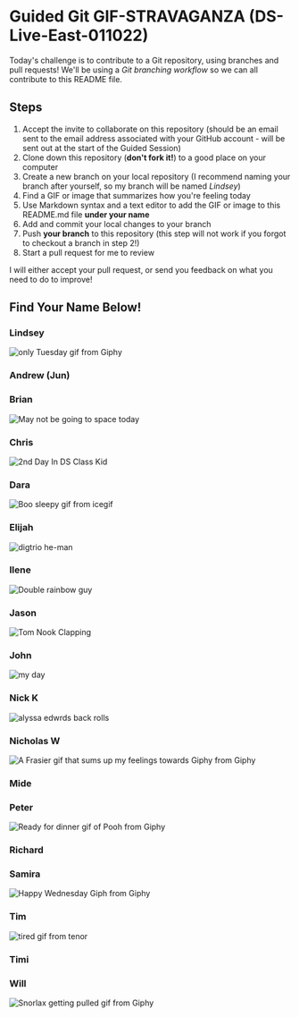 # Guided Git GIF-STRAVAGANZA (DS-Live-East-011022)

Today's challenge is to contribute to a Git repository, using branches and pull requests! We'll be using a *Git branching workflow* so we can all contribute to this README file.

## Steps

1. Accept the invite to collaborate on this repository (should be an email sent to the email address associated with your GitHub account - will be sent out at the start of the Guided Session)
2. Clone down this repository (**don't fork it!**) to a good place on your computer
3. Create a new branch on your local repository (I recommend naming your branch after yourself, so my branch will be named _Lindsey_)
4. Find a GIF or image that summarizes how you're feeling today
5. Use Markdown syntax and a text editor to add the GIF or image to this README.md file **under your name**
6. Add and commit your local changes to your branch
7. Push **your branch** to this repository (this step will not work if you forgot to checkout a branch in step 2!)
8. Start a pull request for me to review

I will either accept your pull request, or send you feedback on what you need to do to improve!

## Find Your Name Below!

### Lindsey

![only Tuesday gif from Giphy](https://media.giphy.com/media/flL6zRWgnNDvSidTcX/giphy.gif)

### Andrew (Jun)



### Brian

![May not be going to space today](https://media.discordapp.net/attachments/820479419545419827/928406364458483752/270301130_1300967297057056_5969400458840051637_n.png)

### Chris

![2nd Day In DS Class Kid](https://media.giphy.com/media/XreQmk7ETCak0/giphy.gif)

### Dara
![Boo sleepy gif from icegif](https://www.icegif.com/wp-content/uploads/sleepy-icegif-2.gif)



### Elijah
![digtrio he-man](https://pbs.twimg.com/media/FI1tCqBUYAAoXna?format=jpg&name=360x360)


### Ilene

![Double rainbow guy](https://media.giphy.com/media/dsHn0MkyXIq8RzWiJb/giphy.gif)


### Jason

![Tom Nook Clapping](https://i.giphy.com/media/KFhv3T1seYSJuak8TN/giphy.webp)

### John
 ![my day](https://media.giphy.com/media/1GEATImIxEXVR79Dhk/giphy.gif)   


### Nick K
![alyssa edwrds back rolls](https://media0.giphy.com/media/tG2PPAXybVbe8/giphy.gif?cid=ecf05e47ys6xokqqhva0krus479ip6zize78yluqjn1u7o32&rid=giphy.gif)



### Nicholas W

![A Frasier gif that sums up my feelings towards Giphy from Giphy](https://media.giphy.com/media/cItRuCib3Rm7Cb9C1P/giphy.gif)


### Mide



### Peter
![Ready for dinner gif of Pooh from Giphy](https://media.giphy.com/media/jKaFXbKyZFja0/giphy.gif)


### Richard



### Samira
![Happy Wednesday Giph from Giphy](https://media.giphy.com/media/iibH5ymW6LFvSIVyUc/giphy.gif)



### Tim

![tired gif from tenor](https://c.tenor.com/ibAeZIaQgJoAAAAd/tom-and.gif)

### Timi



### Will
![Snorlax getting pulled gif from Giphy](https://media.giphy.com/media/l3vQXn15dRVNMru7e/giphy.gif)

